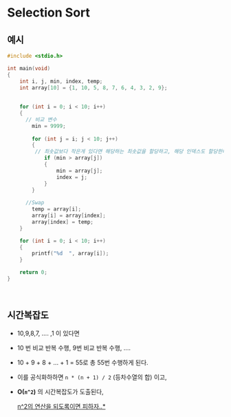 # Selection Sort

## 예시

```c
#include <stdio.h>

int main(void)
{
    int i, j, min, index, temp;
    int array[10] = {1, 10, 5, 8, 7, 6, 4, 3, 2, 9};
  
  
    for (int i = 0; i < 10; i++)
    {
      // 비교 변수
        min = 9999;
      
        for (int j = i; j < 10; j++)
        {
         //	최솟값보다 작은게 있다면 해당하는 최솟값을 할당하고, 해당 인덱스도 할당한다.
            if (min > array[j])
            {
                min = array[j];
                index = j;
            }
        }
      
      //Swap
        temp = array[i];
        array[i] = array[index];
        array[index] = temp;
    }

    for (int i = 0; i < 10; i++)
    {
        printf("%d  ", array[i]);
    }

    return 0;
}
```

</br> 

## 시간복잡도

- 10,9,8,7, .... ,1 이 있다면

- 10 번 비교 반복 수행, 
  9번 비교 반복 수행, ....

- 10 + 9 + 8 + ... + 1 = 55로 총 55번 수행하게 된다.

- 이를 공식화하하면 `n * (n + 1) / 2` (등차수열의 합) 이고,

- **O(`n^2`)** 의 시간복잡도가 도출된다,

  <u>n^2의 연산을 되도록이면 피하자..*</u>

